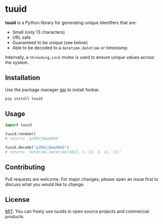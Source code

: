 # tuuid

**tuuid** is a Python library for generating unique identifers that are:

- Small (only 13 characters)
- URL safe
- Guaranteed to be unique (see below)
- Able to be decoded to a `datetime.datetime` or timestamp

Internally, a `threading.Lock` mutex is used to ensure unique values across the system.

## Installation

Use the package manager [pip](https://pip.pypa.io/en/stable/) to install foobar.

```bash
pip install tuuid
```

## Usage

```python
import tuuid

tuuid.random()
# returns 'gJD9zjQwq4AkD'

tuuid.decode('gJD9zjQwq4AkD')
# returns 'datetime.datetime(2022, 3, 13, 3, 11, 11)'

```

## Contributing

Pull requests are welcome. For major changes, please open an issue first to discuss what you would like to change.

## License

[MIT](https://choosealicense.com/licenses/mit/). You can freely use tuuids in open source projects and commercial products.
